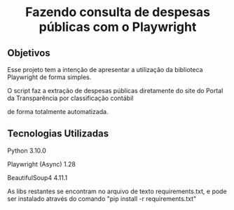 <h1 align="center"> Fazendo consulta de despesas públicas com o Playwright </h1>

<h2 align="left"> Objetivos </h2>
<p>Esse projeto tem a intenção de apresentar a utilização da biblioteca Playwright de forma simples.</p>
<p>O script faz a extração de despesas públicas diretamente do site do Portal da Transparência por classificação contábil</p>
de forma totalmente automatizada.</p>

<h2 align="left"> Tecnologias Utilizadas </h2>
<p>Python 3.10.0</p>
<p>Playwright (Async) 1.28</p>
<p>BeautifulSoup4 4.11.1</p>

<p>As libs restantes se encontram no arquivo de texto requirements.txt, e pode ser instalado através do comando "pip install -r requirements.txt"</p>

